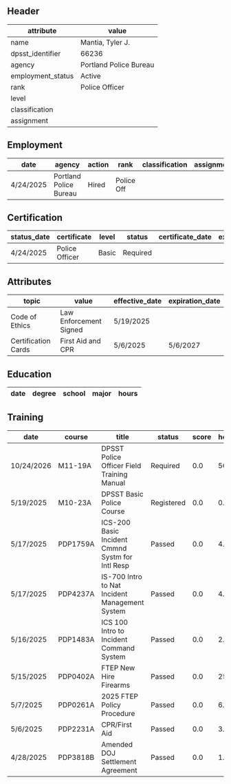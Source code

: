 ## Header
| attribute | value |
| --------- | ----- |
| name | Mantia, Tyler J. |
| dpsst_identifier | 66236 |
| agency | Portland Police Bureau |
| employment_status | Active |
| rank | Police Officer |
| level |  |
| classification |  |
| assignment |  |
## Employment
| date | agency | action | rank | classification | assignment |
| ---- | ------ | ------ | ---- | -------------- | ---------- |
| 4/24/2025 | Portland Police Bureau | Hired | Police Off |  |  |
## Certification
| status_date | certificate | level | status | certificate_date | expiration_date | probation_date |
| ----------- | ----------- | ----- | ------ | ---------------- | --------------- | -------------- |
| 4/24/2025 | Police Officer | Basic | Required |  |  | 10/24/2026 |
## Attributes
| topic | value | effective_date | expiration_date |
| ----- | ----- | -------------- | --------------- |
| Code of Ethics | Law Enforcement Signed | 5/19/2025 |  |
| Certification Cards | First Aid and CPR | 5/6/2025 | 5/6/2027 |
## Education
| date | degree | school | major | hours |
| ---- | ------ | ------ | ----- | ----- |
## Training
| date | course | title | status | score | hours |
| ---- | ------ | ----- | ------ | ----- | ----- |
| 10/24/2026 | M11-19A | DPSST Police Officer Field Training Manual | Required | 0.0 | 50.00 |
| 5/19/2025 | M10-23A | DPSST Basic Police Course | Registered | 0.0 | 0.00 |
| 5/17/2025 | PDP1759A | ICS-200 Basic Incident Cmmnd Systm for Intl Resp | Passed | 0.0 | 4.00 |
| 5/17/2025 | PDP4237A | IS-700 Intro to Nat Incident Management System | Passed | 0.0 | 4.00 |
| 5/16/2025 | PDP1483A | ICS 100 Intro to Incident Command System | Passed | 0.0 | 2.00 |
| 5/15/2025 | PDP0402A | FTEP New Hire Firearms | Passed | 0.0 | 25.00 |
| 5/7/2025 | PDP0261A | 2025 FTEP Policy  Procedure | Passed | 0.0 | 6.00 |
| 5/6/2025 | PDP2231A | CPR/First Aid | Passed | 0.0 | 3.00 |
| 4/28/2025 | PDP3818B | Amended DOJ Settlement Agreement | Passed | 0.0 | 1.00 |
